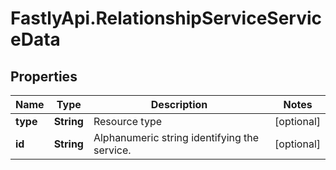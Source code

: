 # FastlyApi.RelationshipServiceServiceData

## Properties

Name | Type | Description | Notes
------------ | ------------- | ------------- | -------------
**type** | **String** | Resource type | [optional] 
**id** | **String** | Alphanumeric string identifying the service. | [optional] 


